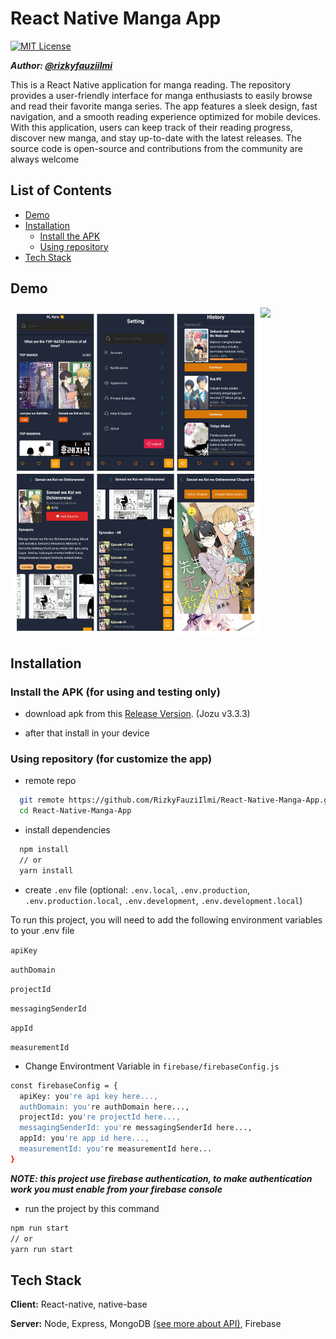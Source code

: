 # React Native Manga App

[![MIT License](https://img.shields.io/badge/License-MIT-green.svg)](https://choosealicense.com/licenses/mit/)

***Author: [@rizkyfauziilmi](https://github.com/RizkyFauziIlmi)***

This is a React Native application for manga reading. The repository provides a user-friendly interface for manga enthusiasts to easily browse and read their favorite manga series. The app features a sleek design, fast navigation, and a smooth reading experience optimized for mobile devices. With this application, users can keep track of their reading progress, discover new manga, and stay up-to-date with the latest releases. The source code is open-source and contributions from the community are always welcome

## List of Contents
- [Demo](https://github.com/RizkyFauziIlmi/React-Native-Manga-App/edit/master/README.md#demo)
- [Installation](https://github.com/RizkyFauziIlmi/React-Native-Manga-App/edit/master/README.md#installation)
   - [Install the APK](https://github.com/RizkyFauziIlmi/React-Native-Manga-App/edit/master/README.md#install-the-apk-for-using-and-testing-only)
   - [Using repository](https://github.com/RizkyFauziIlmi/React-Native-Manga-App/edit/master/README.md#using-repository-for-customize-the-app)
- [Tech Stack](https://github.com/RizkyFauziIlmi/React-Native-Manga-App/edit/master/README.md#tech-stack)

## Demo

<div style="display: flex">
  <img src="https://github.com/RizkyFauziIlmi/React-Native-Manga-App/blob/master/assets/UI.jpg" width="400" >
  <img src="https://github.com/RizkyFauziIlmi/React-Native-Manga-App/blob/master/assets/UIGIF.gif" width="150" >
</div>

## Installation

### Install the APK (for using and testing only)

* download apk from this [Release Version](https://github.com/RizkyFauziIlmi/React-Native-Manga-App/releases/tag/v3.3.3). (Jozu v3.3.3)

* after that install in your device

### Using repository (for customize the app)

* remote repo

```bash
  git remote https://github.com/RizkyFauziIlmi/React-Native-Manga-App.git
  cd React-Native-Manga-App
```

* install dependencies

```bash
  npm install
  // or
  yarn install
```
* create `.env` file (optional: `.env.local`, `.env.production`, `.env.production.local`, `.env.development`, `.env.development.local`)

To run this project, you will need to add the following environment variables to your .env file


`apiKey`

`authDomain`

`projectId`

`messagingSenderId`

`appId`

`measurementId`

* Change Environtment Variable in `firebase/firebaseConfig.js`

```bash
const firebaseConfig = {
  apiKey: you're api key here...,
  authDomain: you're authDomain here...,
  projectId: you're projectId here...,
  messagingSenderId: you're messagingSenderId here...,
  appId: you're app id here...,
  measurementId: you're measurementId here...
}
```

***NOTE: this project use firebase authentication, to make authentication work you must enable from your firebase console***

* run the project by this command

```bash
npm run start
// or
yarn run start
```

## Tech Stack

**Client:** React-native, native-base

**Server:** Node, Express, MongoDB [(see more about API)](https://github.com/RizkyFauziIlmi/Manga-API), Firebase
